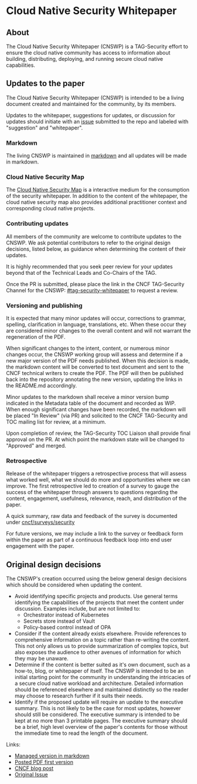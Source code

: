 # Cloud Native Security Whitepaper

## About

The Cloud Native Security Whitepaper (CNSWP) is a TAG-Security effort to ensure
the cloud native community has access to information about building,
distributing, deploying, and running secure cloud native capabilities.

## Updates to the paper

The Cloud Native Security Whitepaper (CNSWP) is intended to be a living document
created and maintained for the community, by its members.

Updates to the whitepaper, suggestions for updates, or discussion for updates
should initiate with an [issue](https://github.com/cncf/tag-security/issues)
submitted to the repo and labeled with "suggestion" and "whitepaper".

### Markdown

The living CNSWP is maintained in [markdown][whitepaper-md] and all updates will
be made in markdown.

### Cloud Native Security Map

The [Cloud Native Security Map](cnsmap/README.md) is a interactive medium for
the consumption of the security whitepaper. In addition to the content of the
whitepaper, the cloud native security map also provides additional practitioner
context and corresponding cloud native projects.

### Contributing updates

All members of the community are welcome to contribute updates to the CNSWP. We
ask potential contributors to refer to the original design decisions, listed
below, as guidance when determining the content of their updates.

It is highly recommended that you seek peer review for your updates beyond that
of the Technical Leads and Co-Chairs of the TAG.

Once the PR is submitted, please place the link in the CNCF TAG-Security Channel
for the CNSWP:
[#tag-security-whitepaper](https://cloud-native.slack.com/archives/C017K5AN70T)
to request a review.

### Versioning and publishing

It is expected that many minor updates will occur, corrections to grammar,
spelling, clarification in language, translations, etc.  When these occur they
are considered minor changes to the overall content and will not warrant the
regeneration of the PDF.

When significant changes to the intent, content, or numerous minor changes
occur, the CNSWP working group will assess and determine if a new major version
of the PDF needs published.  When this decision is made, the markdown content
will be converted to text document and sent to the CNCF technical writers to
create the PDF.  The PDF will then be published back into the repository
annotating the new version, updating the links in the README.md accordingly.

Minor updates to the markdown shall receive a minor version bump indicated in
the Metadata table of the document and recorded as WIP.  When enough significant
changes have been recorded, the markdown will be placed "In Review" (via PR) and
solicited to the CNCF TAG-Security and TOC mailing list for review, at a
minimum.

Upon completion of review, the TAG-Security TOC Liaison shall provide final
approval on the PR.  At which point the markdown state will be changed to
"Approved" and merged.

### Retrospective

Release of the whitepaper triggers a retrospective process that will assess
what worked well, what we should do more and opportunities where we
can improve.  The first retrospective led to creation of a survey to gauge
the success of the whitepaper through answers to questions regarding the
content, engagement, usefulness, relevance, reach, and distribution of the paper.

A quick summary, raw data and feedback of the survey is documented under
[cncf/surveys/security](https://github.com/cncf/surveys/blob/master/security/README.md)

For future versions, we may include a link to the survey or feedback form
within the paper as part of a continuous feedback loop into end user
engagement with the paper.

## Original design decisions

The CNSWP's creation occurred using the below general design decisions which
should be considered when updating the content.

* Avoid identifying specific projects and products.  Use general terms
  identifying the capabilities of the projects that meet the content under
  discussion.  Examples include, but are not limited to:
  * Orchestrator instead of Kubernetes
  * Secrets store instead of Vault
  * Policy-based control instead of OPA
* Consider if the content already exists elsewhere.  Provide references to
  comprehensive information on a topic rather than re-writing the content.  This
  not only allows us to provide summarization of complex topics, but also
  exposes the audience to other avenues of information for which they may be
  unaware.
* Determine if the content is better suited as it's own document, such as a
  how-to, blog, or whitepaper of itself.  The CNSWP is intended to be an initial
  starting point for the community in understanding the intricacies of a secure
  cloud native workload and architecture.  Detailed information should be
  referenced elsewhere and maintained distinctly so the reader may choose to
  research further if it suits their needs.
* Identify if the proposed update will require an update to the executive
  summary.  This is not likely to be the case for most updates, however should
  still be considered.  The executive summary is intended to be kept at no more
  than 3 printable pages.  The executive summary should be a brief, high level
  overview of the paper's contents for those without the immediate time to read
  the length of the document.

Links:

* [Managed version in markdown][whitepaper-md]
* [Posted PDF first version][whitepaper-pdf-v1]
* [CNCF blog post][v1-blog-post]
* [Original Issue](https://github.com/cncf/tag-security/issues/138)

[whitepaper-md]:
https://github.com/cncf/tag-security/blob/main/security-whitepaper/cloud-native-security-whitepaper.md
[whitepaper-pdf-v1]:
https://github.com/cncf/tag-security/blob/main/security-whitepaper/CNCF_cloud-native-security-whitepaper-Nov2020.pdf
[v1-blog-post]:
https://www.cncf.io/blog/2020/11/18/announcing-the-cloud-native-security-white-paper/
